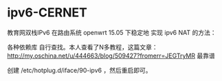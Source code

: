 # ipv6-CERNET

教育网双栈IPv6 在路由系统 openwrt 15.05 下稳定地 实现 ipv6 NAT 的方法：

各种依赖库 自行查找。本人查看了N多教程，这篇文章：http://my.oschina.net/u/444663/blog/509427?fromerr=JEGTryMR 最靠谱

创建 /etc/hotplug.d/iface/90-ipv6 ，然后重启即可。
